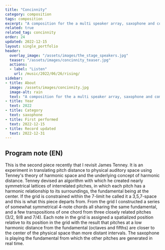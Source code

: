 ```yaml
---
title: "Concinnity"
category: composition
tags: composition
excerpt: "A composition for the a multi speaker array, saxophone and computer premiered at The Stage at CCRMA, Stanford University"
related: true
related_tag: concinnity
order: 24
updated: 2022-12-15
layout: single_portfolio
header: 
  overlay_image: "/assets/images/the_stage_speakers.jpg"
  teaser: "/assets/images/concinnity_teaser.jpg"
  actions:
  - label: "Listen"
    url: /music/2022/06/26/rising/
sidebar:
- title: About
  image: /assets/images/concinnity.jpg
  image-alt: rain
  text: "A composition for the a multi speaker array, saxophone and computer premiered at The Stage at CCRMA, Stanford University"
- title: Year
  text: 2022
- title: Category
  text: saxophone
- title: First performed
  text: 2022-12-15
- title: Record updated
  text: 2022-12-31
---
```


## Program note (EN)

This is the second piece recently that I revisit James Tenney. It is an experiment in translating pitch distance to physical auditory space using Tenney's theory of harmonic space and the underlying concept of harmonic distance. Tenney devised an algorithm with which he created nearly symmetrical lattices of interrelated pitches, in which each pitch has a harmonic relationship to its surroundings, the fundamental being at the center. If the grid is constrained within the 7-limit he called it a 3,5,7-space and this is what this piece departs from. From the grid I constructed a series of somewhat symmetrical 4-note chords all sharing the same fundamental, and a few transpositions of one chord from three closely related pitches (3/2, 9/8 and 7/4). Each note in the grid is assigned a spatialized position relative to its position in the grid with the result that pitches at a low harmonic distance from the fundamental (octaves and fifths) are closer to the center of the physical space than more distant intervals. The saxophone is playing the fundamental from which the other pitches are generated in real time.

